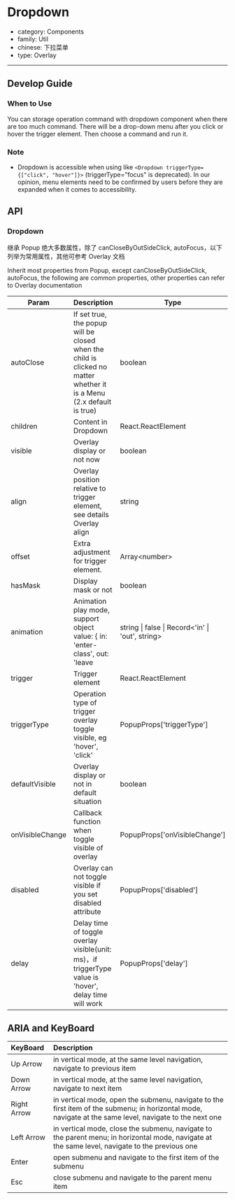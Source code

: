 # Dropdown

-   category: Components
-   family: Util
-   chinese: 下拉菜单
-   type: Overlay

---

## Develop Guide

### When to Use

You can storage operation command with dropdown component when there are too much command. There will be a drop-down menu after you click or hover the trigger element. Then choose a command and run it.

### Note

-   Dropdown is accessible when using like `<Dropdown triggerType={["click", "hover"]}>` (triggerType="focus" is deprecated). In our opinion, menu elements need to be confirmed by users before they are expanded when it comes to accessibility.

## API

### Dropdown

继承 Popup 绝大多数属性，除了 canCloseByOutSideClick, autoFocus，以下列举为常用属性，其他可参考 Overlay 文档

Inherit most properties from Popup, except canCloseByOutSideClick, autoFocus, the following are common properties, other properties can refer to Overlay documentation

| Param           | Description                                                                                                          | Type                                              | Default Value                                | Required |
| --------------- | -------------------------------------------------------------------------------------------------------------------- | ------------------------------------------------- | -------------------------------------------- | -------- |
| autoClose       | If set true, the popup will be closed when the child is clicked no matter whether it is a Menu (2.x default is true) | boolean                                           | false                                        |          |
| children        | Content in Dropdown                                                                                                  | React.ReactElement                                | -                                            | yes      |
| visible         | Overlay display or not now                                                                                           | boolean                                           | -                                            |          |
| align           | Overlay position relative to trigger element, see details Overlay align                                              | string                                            | 'tl bl'                                      |          |
| offset          | Extra adjustment for trigger element.                                                                                | Array\<number>                                    | [0, 0]                                       |          |
| hasMask         | Display mask or not                                                                                                  | boolean                                           | false                                        |          |
| animation       | Animation play mode, support object value: \{ in: 'enter-class', out: 'leave                                         | string \| false \| Record\<'in' \| 'out', string> | \{ in: 'expandInDown', out: 'expandOutUp' \} |          |
| trigger         | Trigger element                                                                                                      | React.ReactElement                                | -                                            | yes      |
| triggerType     | Operation type of trigger overlay toggle visible, eg 'hover', 'click'                                                | PopupProps['triggerType']                         | 'hover'                                      |          |
| defaultVisible  | Overlay display or not in default situation                                                                          | boolean                                           | false                                        |          |
| onVisibleChange | Callback function when toggle visible of overlay                                                                     | PopupProps['onVisibleChange']                     | -                                            |          |
| disabled        | Overlay can not toggle visible if you set disabled attribute                                                         | PopupProps['disabled']                            | false                                        |          |
| delay           | Delay time of toggle overlay visible(unit: ms)，if triggerType value is 'hover', delay time will work                | PopupProps['delay']                               | 200                                          |          |

## ARIA and KeyBoard

| KeyBoard    | Description                                                                                                                                             |
| :---------- | :------------------------------------------------------------------------------------------------------------------------------------------------------ |
| Up Arrow    | in vertical mode, at the same level navigation, navigate to previous item                                                                               |
| Down Arrow  | in vertical mode, at the same level navigation, navigate to next item                                                                                   |
| Right Arrow | in vertical mode, open the submenu, navigate to the first item of the submenu; in horizontal mode, navigate at the same level, navigate to the next one |
| Left Arrow  | in vertical mode, close the submenu, navigate to the parent menu; in horizontal mode, navigate at the same level, navigate to the previous one          |
| Enter       | open submenu and navigate to the first item of the submenu                                                                                              |
| Esc         | close submenu and navigate to the parent menu item                                                                                                      |
